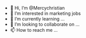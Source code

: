 - 👋 Hi, I’m @Mercychristian
- 👀 I’m interested in marketing jobs
- 🌱 I’m currently learning ...
- 💞️ I’m looking to collaborate on ...
- 📫 How to reach me ...

<!---
Mercychristian/Mercychristian is a ✨ special ✨ repository because its `README.md` (this file) appears on your GitHub profile.
You can click the Preview link to take a look at your changes.
--->
